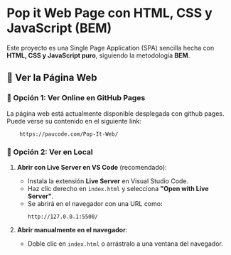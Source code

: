 # Pop it Web Page con HTML, CSS y JavaScript (BEM)

Este proyecto es una Single Page Application (SPA) sencilla hecha con **HTML, CSS y JavaScript puro**, siguiendo la metodología **BEM**.

## 🚀 Ver la Página Web

### 🔹 Opción 1: Ver Online en GitHub Pages

La página web está actualmente disponible desplegada con github pages. Puede verse su contenido en el siguiente link:
```
    https://paucode.com/Pop-It-Web/
```

### 🔹 Opción 2: Ver en Local  
1. **Abrir con Live Server en VS Code** (recomendado):  
   - Instala la extensión **Live Server** en Visual Studio Code.  
   - Haz clic derecho en `index.html` y selecciona **"Open with Live Server"**.  
   - Se abrirá en el navegador con una URL como:  
     ```
     http://127.0.0.1:5500/
     ```
  
2. **Abrir manualmente en el navegador**:  
   - Doble clic en `index.html` o arrástralo a una ventana del navegador.